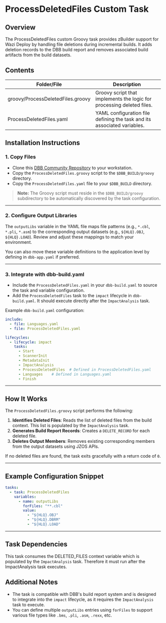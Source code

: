 # ProcessDeletedFiles Custom Task

## Overview
The ProcessDeletedFiles custom Groovy task provides zBuilder support for Wazi Deploy by handling file deletions during incremental builds. It adds deletion records to the DBB build report and removes associated build artifacts from the build datasets.

## Contents
| Folder/File | Description |
| --- | --- |
| groovy/ProcessDeletedFiles.groovy | Groovy script that implements the logic for processing deleted files. |
| ProcessDeletedFiles.yaml | YAML configuration file defining the task and its associated variables. |

## Installation Instructions

### 1. Copy Files

- Clone this [DBB Community Repository](https://github.com/IBM/dbb) to your workstation.
- Copy the `ProcessDeletedFiles.groovy` script to the `$DBB_BUILD/groovy` directory.
- Copy the `ProcessDeletedFiles.yaml` file to your `$DBB_BUILD` directory.

> **Note:** The Groovy script must reside in the `$DBB_BUILD/groovy` subdirectory to be automatically discovered by the task configuration.

---

### 2. Configure Output Libraries

The `outputLibs` variable in the YAML file maps file patterns (e.g., `*.cbl`, `*.pli`, `*.asm`) to the corresponding output datasets (e.g., `${HLQ}.OBJ`, `${HLQ}.LOAD`). Review and adjust these mappings to match your environment.

You can also move these variable definitions to the application level by defining in `dbb-app.yaml` if preferred.

---

### 3. Integrate with dbb-build.yaml

- Include the `ProcessDeletedFiles.yaml` in your `dbb-build.yaml` to source the task and variable configuration.
- Add the `ProcessDeletedFiles` task to the `impact` lifecycle in `dbb-build.yaml`. It should execute directly after the `ImpactAnalysis` task. 

Example `dbb-build.yaml` configuration:
```yaml
include: 
  - file: Languages.yaml
  - file: ProcessDeletedFiles.yaml

lifecycles:
  - lifecycle: impact
    tasks:
      - Start
      - ScannerInit
      - MetadataInit
      - ImpactAnalysis
      - ProcessDeletedFiles  # Defined in ProcessDeletedFiles.yaml
      - Languages    # Defined in Languages.yaml
      - Finish
```

---

## How It Works

The `ProcessDeletedFiles.groovy` script performs the following:

1. **Identifies Deleted Files**: Reads the list of deleted files from the build context. This list is populated by the `ImpactAnalysis` task. 
2. **Generates Build Report Records**: Creates a `DELETE_RECORD` for each deleted file.
3. **Deletes Output Members**: Removes existing corresponding members from the output datasets using JZOS APIs.

If no deleted files are found, the task exits gracefully with a return code of `0`.

---

## Example Configuration Snippet

```yaml
tasks:
  - task: ProcessDeletedFiles
    variables:
      - name: outputLibs
        forFiles: "**.cbl"
        value:
          - "${HLQ}.OBJ"
          - "${HLQ}.DBRM"
          - "${HLQ}.LOAD"
```

---

## Task Dependencies

This task consumes the DELETED_FILES context variable which is populated by the `ImpactAnalysis` task. Therefore it must run after the ImpactAnalysis task executes. 

## Additional Notes

- The task is compatible with DBB's build report system and is designed to integrate into the `impact` lifecycle, as it requires the `ImpactAnalysis` task to execute. 
- You can define multiple `outputLibs` entries using `forFiles` to support various file types like `.bms`, `.pli`, `.asm`, `.rexx`, etc.
